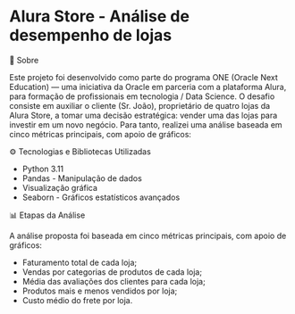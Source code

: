 # Alura Store - Análise de desempenho de lojas
📌 Sobre

Este projeto foi desenvolvido como parte do programa ONE (Oracle Next Education) — uma iniciativa da Oracle em parceria com a plataforma Alura, para formação de profissionais em tecnologia / Data Science.
O desafio consiste em auxiliar o cliente (Sr. João), proprietário de quatro lojas da Alura Store, a tomar uma decisão estratégica: vender uma das lojas para investir em um novo negócio. Para tanto, realizei uma análise baseada em cinco métricas principais, com apoio de gráficos:

⚙️ Tecnologias e Bibliotecas Utilizadas

- Python 3.11
- Pandas - Manipulação de dados
- Visualização gráfica
- Seaborn - Gráficos estatísticos avançados

📊 Etapas da Análise

A análise proposta foi baseada em cinco métricas principais, com apoio de gráficos:
- Faturamento total de cada loja;
- Vendas por categorias de produtos de cada loja;
- Média das avaliações dos clientes para cada loja;
- Produtos mais e menos vendidos por loja;
- Custo médio do frete por loja.

